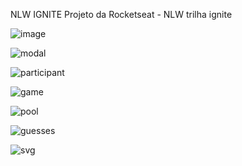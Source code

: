  NLW IGNITE
Projeto da Rocketseat - NLW trilha ignite

![image](https://user-images.githubusercontent.com/100890415/203400837-cc867661-7d93-4217-9e13-23879190c06c.png)

![modal](https://user-images.githubusercontent.com/100890415/203398816-02450421-bdf9-46d4-ae7c-e1a0b3bc6c18.png)

![participant](https://user-images.githubusercontent.com/100890415/203398809-b73e8a28-6c1d-4d73-8cb9-9e72edea1aea.png)

![game](https://user-images.githubusercontent.com/100890415/203399349-10c5810c-4208-4e22-a1c5-43b806f36b2b.png)

![pool](https://user-images.githubusercontent.com/100890415/203399397-5f24dabe-0e9e-41fb-b67a-b7a3c797bde3.png)

![guesses](https://user-images.githubusercontent.com/100890415/203399331-fd5d9697-e809-4a5e-ac87-54c661bd3335.png)

![svg](https://user-images.githubusercontent.com/100890415/203399448-a85661dd-a542-4287-ac7a-d2c722e6efa3.jpeg)
